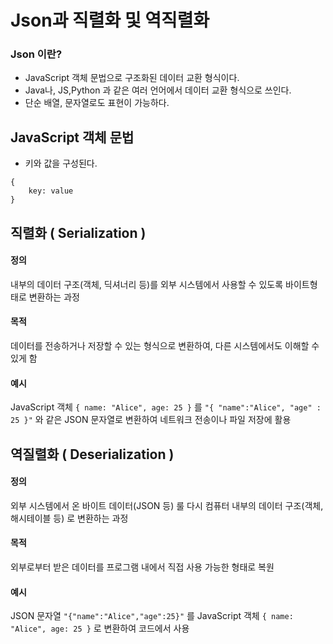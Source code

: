 Json과 직렬화 및 역직렬화
===

### Json 이란?
- JavaScript 객체 문법으로 구조화된 데이터 교환 형식이다.
- Java나, JS,Python 과 같은 여러 언어에서 데이터 교환 형식으로 쓰인다. 
- 단순 배열, 문자열로도 표현이 가능하다.

## JavaScript 객체 문법
- 키와 값을 구성된다.

```
{
    key: value
}
```

## 직렬화 ( Serialization )

#### 정의
내부의 데이터 구조(객체, 딕셔너리 등)를 외부 시스템에서 사용할 수 있도록 바이트형태로 변환하는 과정

#### 목적
데이터를 전송하거나 저장할 수 있는 형식으로 변환하여, 다른 시스템에서도 이해할 수 있게 함

#### 예시
JavaScript 객체 `{ name: "Alice", age: 25 }` 를 `"{ "name":"Alice", "age" : 25 }"` 와 같은 JSON 문자열로 변환하여 네트워크 전송이나 파일 저장에 활용


## 역질렬화 ( Deserialization )

#### 정의
외부 시스템에서 온 바이트 데이터(JSON 등) 룰 다시 컴퓨터 내부의 데이터 구조(객체, 해시테이블 등) 로 변환하는 과정

#### 목적
외부로부터 받은 데이터를 프로그램 내에서 직접 사용 가능한 형태로 복원

#### 예시
JSON 문자열 `"{"name":"Alice","age":25}"` 를 JavaScript 객체 `{ name: "Alice", age: 25 }` 로 변환하여 코드에서 사용


